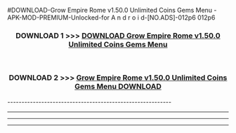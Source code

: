 #DOWNLOAD-Grow Empire Rome v1.50.0 Unlimited Coins Gems Menu -APK-MOD-PREMIUM-Unlocked-for A n d r o i d-[NO.ADS]-012p6 012p6 



<div align="center">

<h3>DOWNLOAD 1 >>> <a href="https://t.co/FKmqrqFo6t??judul=Grow Empire Rome v1.50.0 Unlimited Coins Gems Menu ">DOWNLOAD Grow Empire Rome v1.50.0 Unlimited Coins Gems Menu </a></h3><br>

<h3>DOWNLOAD 2 >>> <a href="https://t.co/FKmqrqFo6t??judul=Grow Empire Rome v1.50.0 Unlimited Coins Gems Menu ">Grow Empire Rome v1.50.0 Unlimited Coins Gems Menu  DOWNLOAD </a></h3>

</div>
----------------------------------------------------------

----------------------------------------------------------

----------------------------------------------------------

----------------------------------------------------------




